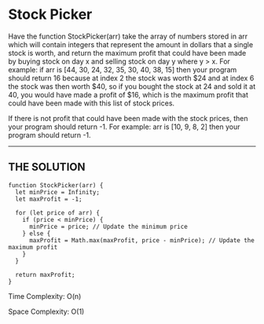 # Stock Picker

Have the function StockPicker(arr) take the array of numbers stored in arr which will contain integers that represent the amount in dollars that a single stock is worth, and return the maximum profit that could have been made by buying stock on day x and selling stock on day y where y > x. For example: if arr is [44, 30, 24, 32, 35, 30, 40, 38, 15] then your program should return 16 because at index 2 the stock was worth $24 and at index 6 the stock was then worth $40, so if you bought the stock at 24 and sold it at 40, you would have made a profit of $16, which is the maximum profit that could have been made with this list of stock prices.

If there is not profit that could have been made with the stock prices, then your program should return -1. For example: arr is [10, 9, 8, 2] then your program should return -1.

---

## THE SOLUTION

```
function StockPicker(arr) {
  let minPrice = Infinity;
  let maxProfit = -1;

  for (let price of arr) {
    if (price < minPrice) {
      minPrice = price; // Update the minimum price
    } else {
      maxProfit = Math.max(maxProfit, price - minPrice); // Update the maximum profit
    }
  }

  return maxProfit;
}
```


Time Complexity: O(n)

Space Complexity: O(1)
